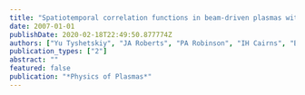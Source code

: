 ```yaml
---
title: "Spatiotemporal correlation functions in beam-driven plasmas with fluctuations"
date: 2007-01-01
publishDate: 2020-02-18T22:49:50.877774Z
authors: ["Yu Tyshetskiy", "JA Roberts", "PA Robinson", "IH Cairns", "B Li"]
publication_types: ["2"]
abstract: ""
featured: false
publication: "*Physics of Plasmas*"
---
```


